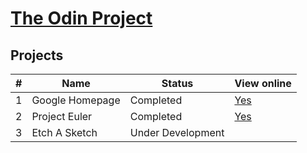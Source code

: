 # [The Odin Project](http://www.theodinproject.com/)

## Projects

| # | Name | Status | View online |
| --- | --- | --- | --- |
| 1 | Google Homepage | Completed | [Yes](https://rawgit.com/kalpetros/TheOdinProject/master/google_homepage/index.html) |
| 2 | Project Euler | Completed | [Yes](https://rawgit.com/kalpetros/TheOdinProject/master/project_euler/index.html) |
| 3 | Etch A Sketch | Under Development |  |